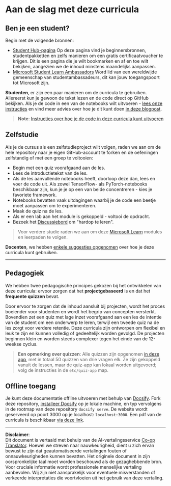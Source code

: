 <!--
CO_OP_TRANSLATOR_METADATA:
{
  "original_hash": "c4c545eb30765a49469ced84cfb4379f",
  "translation_date": "2025-08-28T19:20:40+00:00",
  "source_file": "lessons/0-course-setup/setup.md",
  "language_code": "nl"
}
-->
# Aan de slag met deze curricula

## Ben je een student?

Begin met de volgende bronnen:

* [Student Hub-pagina](https://docs.microsoft.com/learn/student-hub?WT.mc_id=academic-77998-cacaste) Op deze pagina vind je beginnersbronnen, studentpakketten en zelfs manieren om een gratis certificaatvoucher te krijgen. Dit is een pagina die je wilt bookmarken en af en toe wilt bekijken, aangezien we de inhoud minstens maandelijks aanpassen.
* [Microsoft Student Learn Ambassadors](https://studentambassadors.microsoft.com?WT.mc_id=academic-77998-cacaste) Word lid van een wereldwijde gemeenschap van studentambassadeurs, dit kan jouw toegangspoort tot Microsoft zijn.

**Studenten**, er zijn een paar manieren om de curricula te gebruiken. Allereerst kun je gewoon de tekst lezen en de code direct op GitHub bekijken. Als je de code in een van de notebooks wilt uitvoeren - [lees onze instructies](./etc/how-to-run.md) en vind meer advies over hoe je dit kunt doen [in deze blogpost](https://soshnikov.com/education/how-to-execute-notebooks-from-github/).

> **Note**: [Instructies over hoe je de code in deze curricula kunt uitvoeren](./how-to-run.md)

## Zelfstudie

Als je de cursus als een zelfstudieproject wilt volgen, raden we aan om de hele repository naar je eigen GitHub-account te forken en de oefeningen zelfstandig of met een groep te voltooien:

* Begin met een quiz voorafgaand aan de les.
* Lees de introductietekst van de les.
* Als de les aanvullende notebooks heeft, doorloop deze dan, lees en voer de code uit. Als zowel TensorFlow- als PyTorch-notebooks beschikbaar zijn, kun je je op een van beide concentreren - kies je favoriete framework.
* Notebooks bevatten vaak uitdagingen waarbij je de code een beetje moet aanpassen om te experimenteren.
* Maak de quiz na de les.
* Als er een lab aan het module is gekoppeld - voltooi de opdracht.
* Bezoek het [Discussiebord](https://github.com/microsoft/AI-For-Beginners/discussions) om "hardop te leren".

> Voor verdere studie raden we aan om deze [Microsoft Learn](https://docs.microsoft.com/en-us/users/dmitrysoshnikov-9132/collections/31zgizg2p418yo/?WT.mc_id=academic-77998-cacaste) modules en leerpaden te volgen.

**Docenten**, we hebben [enkele suggesties opgenomen](/for-teachers.md) over hoe je deze curricula kunt gebruiken.

---

## Pedagogiek

We hebben twee pedagogische principes gekozen bij het ontwikkelen van deze curricula: ervoor zorgen dat het **projectgebaseerd** is en dat het **frequente quizzen** bevat.

Door ervoor te zorgen dat de inhoud aansluit bij projecten, wordt het proces boeiender voor studenten en wordt het begrip van concepten versterkt. Bovendien zet een quiz met lage inzet voorafgaand aan een les de intentie van de student om een onderwerp te leren, terwijl een tweede quiz na de les zorgt voor verdere retentie. Deze curricula zijn ontworpen om flexibel en leuk te zijn en kunnen volledig of gedeeltelijk worden gevolgd. De projecten beginnen klein en worden steeds complexer tegen het einde van de 12-weekse cyclus.

> **Een opmerking over quizzen**: Alle quizzen zijn opgenomen [in deze app](https://red-field-0a6ddfd03.1.azurestaticapps.net/), met in totaal 50 quizzen van drie vragen elk. Ze zijn gekoppeld vanuit de lessen, maar de quiz-app kan lokaal worden uitgevoerd; volg de instructies in de `etc/quiz-app` map.

## Offline toegang

Je kunt deze documentatie offline uitvoeren met behulp van [Docsify](https://docsify.js.org/#/). Fork deze repository, [installeer Docsify](https://docsify.js.org/#/quickstart) op je lokale machine, en typ vervolgens in de rootmap van deze repository `docsify serve`. De website wordt geserveerd op poort 3000 op je localhost: `localhost:3000`. Een pdf van de curricula is beschikbaar [via deze link](../../../../../../../../../etc/pdf/readme.pdf).

---

**Disclaimer**:  
Dit document is vertaald met behulp van de AI-vertalingsservice [Co-op Translator](https://github.com/Azure/co-op-translator). Hoewel we streven naar nauwkeurigheid, dient u zich ervan bewust te zijn dat geautomatiseerde vertalingen fouten of onnauwkeurigheden kunnen bevatten. Het originele document in zijn oorspronkelijke taal moet worden beschouwd als de gezaghebbende bron. Voor cruciale informatie wordt professionele menselijke vertaling aanbevolen. Wij zijn niet aansprakelijk voor eventuele misverstanden of verkeerde interpretaties die voortvloeien uit het gebruik van deze vertaling.